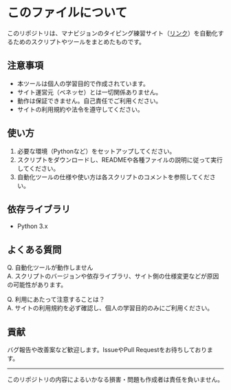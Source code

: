 # このファイルについて

このリポジトリは、マナビジョンのタイピング練習サイト（[リンク](https://manabi-gakushu.benesse.ne.jp/gakushu/typing/nihongonyuryoku.html)）を自動化するためのスクリプトやツールをまとめたものです。

## 注意事項

- 本ツールは個人の学習目的で作成されています。
- サイト運営元（ベネッセ）とは一切関係ありません。
- 動作は保証できません。自己責任でご利用ください。
- サイトの利用規約や法令を遵守してください。

## 使い方

1. 必要な環境（Pythonなど）をセットアップしてください。
2. スクリプトをダウンロードし、READMEや各種ファイルの説明に従って実行してください。
3. 自動化ツールの仕様や使い方は各スクリプトのコメントを参照してください。

## 依存ライブラリ

- Python 3.x

## よくある質問

Q. 自動化ツールが動作しません  
A. スクリプトのバージョンや依存ライブラリ、サイト側の仕様変更などが原因の可能性があります。

Q. 利用にあたって注意することは？  
A. サイトの利用規約を必ず確認し、個人の学習目的のみにご利用ください。

## 貢献

バグ報告や改善案など歓迎します。IssueやPull Requestをお待ちしております。

---

このリポジトリの内容によるいかなる損害・問題も作成者は責任を負いません。
